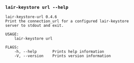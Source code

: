 ### `lair-keystore url --help`
```text
lair-keystore-url 0.4.6
Print the connection_url for a configured lair-keystore
server to stdout and exit.

USAGE:
    lair-keystore url

FLAGS:
    -h, --help       Prints help information
    -V, --version    Prints version information

```
